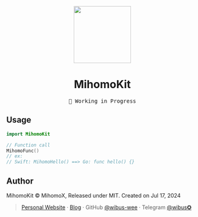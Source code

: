 <p align="center">
  <img src="https://github.com/user-attachments/assets/8b2979ca-0dc9-4419-9dfd-809714542ca1" height="150">
  <h1 align="center">MihomoKit</h1>
</p>

<pre align="center">
🧪 Working in Progress
</pre>

## Usage

```swift
import MihomoKit

// Function call
MihomoFunc()
// ex: 
// Swift: MihomoHello() ==> Go: func hello() {}
```

## Author

MihomoKit © MihomoX, Released under MIT. Created on Jul 17, 2024

> [Personal Website](http://wibus.ren/) · [Blog](https://blog.wibus.ren/) · GitHub [@wibus-wee](https://github.com/wibus-wee/) · Telegram [@wibus✪](https://t.me/wibus_wee)

